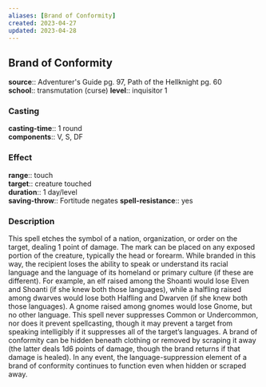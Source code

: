 ```yaml
---
aliases: [Brand of Conformity]
created: 2023-04-27
updated: 2023-04-28
---
```


## Brand of Conformity

**source**:: Adventurer's Guide pg. 97, Path of the Hellknight pg. 60  
**school**:: transmutation (curse)
**level**:: inquisitor 1

### Casting

**casting-time**:: 1 round  
**components**:: V, S, DF

### Effect

**range**:: touch  
**target**:: creature touched  
**duration**:: 1 day/level  
**saving-throw**:: Fortitude negates
**spell-resistance**:: yes

### Description

This spell etches the symbol of a nation, organization, or order on the target, dealing 1 point of damage. The mark can be placed on any exposed portion of the creature, typically the head or forearm. While branded in this way, the recipient loses the ability to speak or understand its racial language and the language of its homeland or primary culture (if these are different). For example, an elf raised among the Shoanti would lose Elven and Shoanti (if she knew both those languages), while a halfling raised among dwarves would lose both Halfling and Dwarven (if she knew both those languages). A gnome raised among gnomes would lose Gnome, but no other language. This spell never suppresses Common or Undercommon, nor does it prevent spellcasting, though it may prevent a target from speaking intelligibly if it suppresses all of the target’s languages. A brand of conformity can be hidden beneath clothing or removed by scraping it away (the latter deals 1d6 points of damage, though the brand returns if that damage is healed). In any event, the language-suppression element of a brand of conformity continues to function even when hidden or scraped away.
